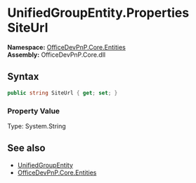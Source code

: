 # UnifiedGroupEntity.Properties SiteUrl
**Namespace:** [OfficeDevPnP.Core.Entities](OfficeDevPnP.Core.Entities.md)  
**Assembly:** OfficeDevPnP.Core.dll  
## Syntax
```C#
public string SiteUrl { get; set; }
```

### Property Value
Type: System.String  

## See also
- [UnifiedGroupEntity](OfficeDevPnP.Core.Entities.UnifiedGroupEntity.md) 
- [OfficeDevPnP.Core.Entities](OfficeDevPnP.Core.Entities.md)
